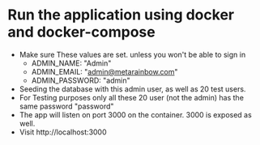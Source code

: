 
# Run the application using docker and docker-compose
- Make sure These values are set. unless you won't be able to sign in
  - ADMIN_NAME: "Admin"
  - ADMIN_EMAIL: "admin@metarainbow.com"
  - ADMIN_PASSWORD: "admin"
- Seeding the database with this admin user, as well as 20 test users.
- For Testing purposes only all these 20 user (not the admin) has the same password "password"
- The app will listen on port 3000 on the container. 3000 is exposed as well.
- Visit http://localhost:3000